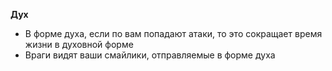 **Дух**
- В форме духа, если по вам попадают атаки, то это сокращает время жизни в духовной форме
- Враги видят ваши смайлики, отправляемые в форме духа

